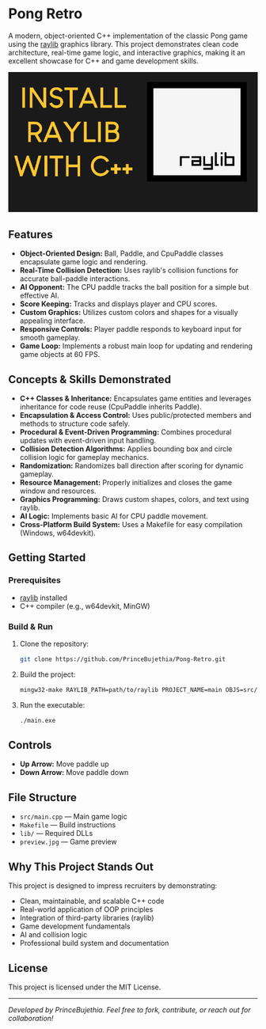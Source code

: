 # Pong Retro

A modern, object-oriented C++ implementation of the classic Pong game using the [raylib](https://www.raylib.com/) graphics library. This project demonstrates clean code architecture, real-time game logic, and interactive graphics, making it an excellent showcase for C++ and game development skills.

![Preview](preview.jpg)

## Features

- **Object-Oriented Design:** Ball, Paddle, and CpuPaddle classes encapsulate game logic and rendering.
- **Real-Time Collision Detection:** Uses raylib's collision functions for accurate ball-paddle interactions.
- **AI Opponent:** The CPU paddle tracks the ball position for a simple but effective AI.
- **Score Keeping:** Tracks and displays player and CPU scores.
- **Custom Graphics:** Utilizes custom colors and shapes for a visually appealing interface.
- **Responsive Controls:** Player paddle responds to keyboard input for smooth gameplay.
- **Game Loop:** Implements a robust main loop for updating and rendering game objects at 60 FPS.

## Concepts & Skills Demonstrated

- **C++ Classes & Inheritance:** Encapsulates game entities and leverages inheritance for code reuse (CpuPaddle inherits Paddle).
- **Encapsulation & Access Control:** Uses public/protected members and methods to structure code safely.
- **Procedural & Event-Driven Programming:** Combines procedural updates with event-driven input handling.
- **Collision Detection Algorithms:** Applies bounding box and circle collision logic for gameplay mechanics.
- **Randomization:** Randomizes ball direction after scoring for dynamic gameplay.
- **Resource Management:** Properly initializes and closes the game window and resources.
- **Graphics Programming:** Draws custom shapes, colors, and text using raylib.
- **AI Logic:** Implements basic AI for CPU paddle movement.
- **Cross-Platform Build System:** Uses a Makefile for easy compilation (Windows, w64devkit).

## Getting Started

### Prerequisites
- [raylib](https://www.raylib.com/) installed
- C++ compiler (e.g., w64devkit, MinGW)

### Build & Run
1. Clone the repository:
   ```sh
   git clone https://github.com/PrinceBujethia/Pong-Retro.git
   ```
2. Build the project:
   ```sh
   mingw32-make RAYLIB_PATH=path/to/raylib PROJECT_NAME=main OBJS=src/*.cpp BUILD_MODE=DEBUG
   ```
3. Run the executable:
   ```sh
   ./main.exe
   ```

## Controls
- **Up Arrow:** Move paddle up
- **Down Arrow:** Move paddle down

## File Structure
- `src/main.cpp` — Main game logic
- `Makefile` — Build instructions
- `lib/` — Required DLLs
- `preview.jpg` — Game preview

## Why This Project Stands Out
This project is designed to impress recruiters by demonstrating:
- Clean, maintainable, and scalable C++ code
- Real-world application of OOP principles
- Integration of third-party libraries (raylib)
- Game development fundamentals
- AI and collision logic
- Professional build system and documentation

## License
This project is licensed under the MIT License.

---

*Developed by PrinceBujethia. Feel free to fork, contribute, or reach out for collaboration!*

